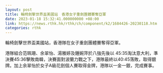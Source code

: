 ```yaml
---
layout: post
title: 輪椅劍擊世界盃美國站　香港女子重劍團體賽奪亞軍
date: 2023-01-18 15:32:41.000000000 +08:00
link: https://news.rthk.hk/rthk/ch/component/k2/1684426-20230118.htm
categories: rthk
---
```


輪椅劍擊世界盃美國站，香港隊在女子重劍團體賽奪得亞軍。

港隊組合范珮珊、余翠怡、湯雅婷及鍾婉萍於八強先後以 45:35淘汰意大利，準決賽45:36擊敗南韓，決賽面對波蘭力戰之下，港隊最終以40:45落敗，取得銀牌。加上余翠怡於女子A級花劍個人賽取得金牌，港隊以一金一銀，完成賽事。
